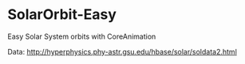 # SolarOrbit-Easy
Easy Solar System orbits with CoreAnimation


Data: http://hyperphysics.phy-astr.gsu.edu/hbase/solar/soldata2.html
